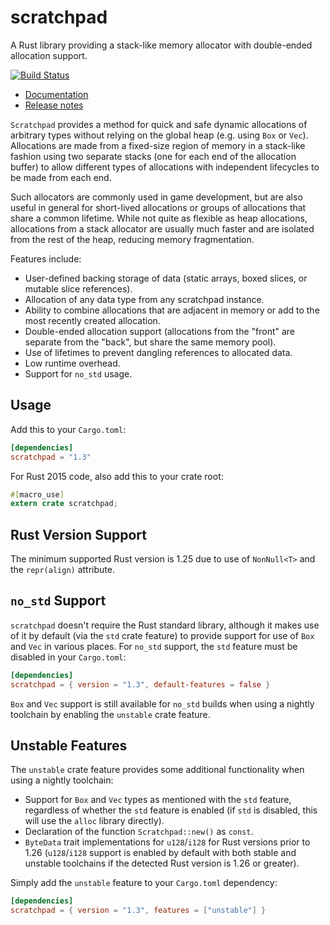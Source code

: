 scratchpad
==========

A Rust library providing a stack-like memory allocator with double-ended
allocation support.

[![Build Status](https://travis-ci.org/okready/scratchpad.svg?branch=master)](https://travis-ci.org/okready/scratchpad)

- [Documentation](https://docs.rs/scratchpad)
- [Release notes](https://github.com/okready/scratchpad/releases)

`Scratchpad` provides a method for quick and safe dynamic allocations of
arbitrary types without relying on the global heap (e.g. using `Box` or
`Vec`). Allocations are made from a fixed-size region of memory in a
stack-like fashion using two separate stacks (one for each end of the
allocation buffer) to allow different types of allocations with independent
lifecycles to be made from each end.

Such allocators are commonly used in game development, but are also useful in
general for short-lived allocations or groups of allocations that share a
common lifetime. While not quite as flexible as heap allocations, allocations
from a stack allocator are usually much faster and are isolated from the rest
of the heap, reducing memory fragmentation.

Features include:

- User-defined backing storage of data (static arrays, boxed slices, or
  mutable slice references).
- Allocation of any data type from any scratchpad instance.
- Ability to combine allocations that are adjacent in memory or add to the
  most recently created allocation.
- Double-ended allocation support (allocations from the "front" are separate
  from the "back", but share the same memory pool).
- Use of lifetimes to prevent dangling references to allocated data.
- Low runtime overhead.
- Support for `no_std` usage.

## Usage

Add this to your `Cargo.toml`:

```toml
[dependencies]
scratchpad = "1.3"
```

For Rust 2015 code, also add this to your crate root:

```rust
#[macro_use]
extern crate scratchpad;
```

## Rust Version Support

The minimum supported Rust version is 1.25 due to use of `NonNull<T>` and the
`repr(align)` attribute.

## `no_std` Support

`scratchpad` doesn't require the Rust standard library, although it makes use
of it by default (via the `std` crate feature) to provide support for use of
`Box` and `Vec` in various places. For `no_std` support, the `std` feature
must be disabled in your `Cargo.toml`:

```toml
[dependencies]
scratchpad = { version = "1.3", default-features = false }
```

`Box` and `Vec` support is still available for `no_std` builds when using a
nightly toolchain by enabling the `unstable` crate feature.

## Unstable Features

The `unstable` crate feature provides some additional functionality when using
a nightly toolchain:

- Support for `Box` and `Vec` types as mentioned with the `std` feature,
  regardless of whether the `std` feature is enabled (if `std` is disabled,
  this will use the `alloc` library directly).
- Declaration of the function `Scratchpad::new()` as `const`.
- `ByteData` trait implementations for `u128`/`i128` for Rust versions prior
  to 1.26 (`u128`/`i128` support is enabled by default with both stable and
  unstable toolchains if the detected Rust version is 1.26 or greater).

Simply add the `unstable` feature to your `Cargo.toml` dependency:

```toml
[dependencies]
scratchpad = { version = "1.3", features = ["unstable"] }
```
